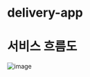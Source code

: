 # delivery-app

# 서비스 흐름도
![image](https://user-images.githubusercontent.com/61380028/160291149-f155f2d6-8754-4094-bf23-8579ca3c36c3.png)
